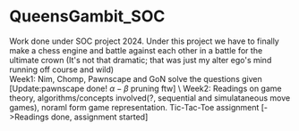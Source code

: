 # QueensGambit_SOC
Work done under SOC project 2024. Under this project we have to finally make a chess engine and battle against each other in a battle for the ultimate crown (It's not that dramatic; that was just my alter ego's mind running off course and wild)
<br>
Week1: Nim, Chomp, Pawnscape and GoN solve the questions given  [Update:pawnscape done! $\alpha - \beta$ pruning ftw]
\\
Week2: Readings on game theory, algorithms/concepts involved(?, sequential and simulataneous move games), noraml form game representation. Tic-Tac-Toe assignment [->Readings done, assignment started]
